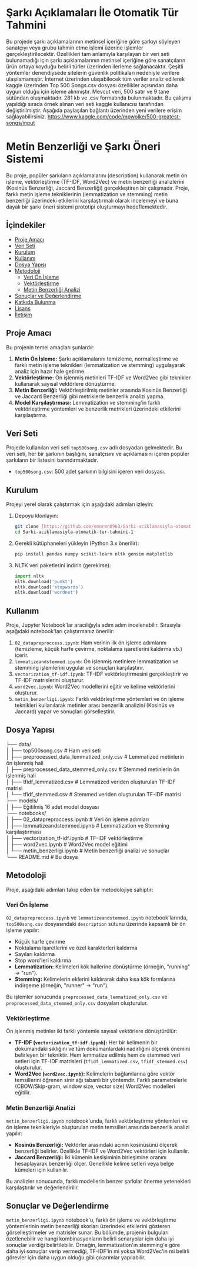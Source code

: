 # Şarkı Açıklamaları İle Otomatik Tür Tahmini
Bu projede şarkı açıklamalarının  metinsel içeriğine göre şarkıyı söyleyen sanatçıyı veya grubu tahmin etme işlemi üzerine işlemler gerçekleştirilecektir.
Özellikleri tam anlamıyla karşılayan bir veri seti bulunamadığı için şarkı açıklamalarının metinsel içeriğine göre sanatçıların ürün ortaya koyduğu belirli türler 
üzerinden ilerleme sağlanacaktır. Çeşitli yöntemler denendiysede sitelerin güvenlik politikaları nedeniyle verilere ulaşılamamıştır.
İnternet üzerinden ulaşabilecek tüm veriler analiz edilerek kaggle üzerinden Top 500 Songs.csv dosyası özellikler açısından daha uygun olduğu için işleme alınmıştır.
Mevcut veri, 500 satır ve 9 tane sütündan oluşmaktadır. 281 kb ve .csv formatında bulunmaktadır. 
Bu çalışma yapıldığı sırada örnek alınan veri seti kaggle kullanıcısı tarafından değiştirilmiştir. Aşağıda paylaşılan bağlantı üzerinden yeni verilere erişim sağlayabilirsiniz.
https://www.kaggle.com/code/mpwolke/500-greatest-songs/input

# Metin Benzerliği ve Şarkı Öneri Sistemi

Bu proje, popüler şarkıların açıklamalarını (description) kullanarak metin ön işleme, vektörleştirme (TF-IDF, Word2Vec) ve metin benzerliği analizlerini (Kosinüs Benzerliği, Jaccard Benzerliği) gerçekleştiren bir çalışmadır. Proje, farklı metin işleme tekniklerinin (lemmatization ve stemming) metin benzerliği üzerindeki etkilerini karşılaştırmalı olarak incelemeyi ve buna dayalı bir şarkı öneri sistemi prototipi oluşturmayı hedeflemektedir.

## İçindekiler

- [Proje Amacı](#proje-amacı)
- [Veri Seti](#veri-seti)
- [Kurulum](#kurulum)
- [Kullanım](#kullanım)
- [Dosya Yapısı](#dosya-yapısı)
- [Metodoloji](#metodoloji)
  - [Veri Ön İşleme](#veri-ön-işleme)
  - [Vektörleştirme](#vektörleştirme)
  - [Metin Benzerliği Analizi](#metin-benzerliği-analizi)
- [Sonuçlar ve Değerlendirme](#sonuçlar-ve-değerlendirme)
- [Katkıda Bulunma](#katkıda-bulunma)
- [Lisans](#lisans)
- [İletişim](#iletişim)

## Proje Amacı

Bu projenin temel amaçları şunlardır:

1.  **Metin Ön İşleme:** Şarkı açıklamalarını temizleme, normalleştirme ve farklı metin işleme teknikleri (lemmatization ve stemming) uygulayarak analiz için hazır hale getirme.
2.  **Vektörleştirme:** Ön işlenmiş metinleri TF-IDF ve Word2Vec gibi teknikler kullanarak sayısal vektörlere dönüştürme.
3.  **Metin Benzerliği:** Vektörleştirilmiş metinler arasında Kosinüs Benzerliği ve Jaccard Benzerliği gibi metriklerle benzerlik analizi yapma.
4.  **Model Karşılaştırması:** Lemmatization ve stemming'in farklı vektörleştirme yöntemleri ve benzerlik metrikleri üzerindeki etkilerini karşılaştırma.

## Veri Seti

Projede kullanılan veri seti `top500song.csv` adlı dosyadan gelmektedir. Bu veri seti, her bir şarkının başlığını, sanatçısını ve açıklamasını içeren popüler şarkıların bir listesini barındırmaktadır.

-   `top500song.csv`: 500 adet şarkının bilgisini içeren veri dosyası.

## Kurulum

Projeyi yerel olarak çalıştırmak için aşağıdaki adımları izleyin:

1.  Depoyu klonlayın:
    ```bash
    git clone [https://github.com/emnrmn0963/Sarki-aciklamasiyla-otomatik-tur-tahmini-1.git](https://github.com/emnrmn0963/Sarki-aciklamasiyla-otomatik-tur-tahmini-1.git)
    cd Sarki-aciklamasiyla-otomatik-tur-tahmini-1
    ```
2.  Gerekli kütüphaneleri yükleyin (Python 3.x önerilir):
    ```bash
    pip install pandas numpy scikit-learn nltk gensim matplotlib
    ```
3.  NLTK veri paketlerini indirin (gerekirse):
    ```python
    import nltk
    nltk.download('punkt')
    nltk.download('stopwords')
    nltk.download('wordnet')
    ```

## Kullanım

Proje, Jupyter Notebook'lar aracılığıyla adım adım incelenebilir. Sırasıyla aşağıdaki notebook'ları çalıştırmanız önerilir:

1.  `02_datapreproccess.ipynb`: Ham verinin ilk ön işleme adımlarını (temizleme, küçük harfe çevirme, noktalama işaretlerini kaldırma vb.) içerir.
2.  `lemmatizeandstemmed.ipynb`: Ön işlenmiş metinlere lemmatization ve stemming işlemlerini uygular ve sonuçları karşılaştırır.
3.  `vectorization_tf-idf.ipynb`: TF-IDF vektörleştirmesini gerçekleştirir ve TF-IDF matrislerini oluşturur.
4.  `word2vec.ipynb`: Word2Vec modellerini eğitir ve kelime vektörlerini oluşturur.
5.  `metin_benzerligi.ipynb`: Farklı vektörleştirme yöntemleri ve ön işleme teknikleri kullanılarak metinler arası benzerlik analizini (Kosinüs ve Jaccard) yapar ve sonuçları görselleştirir.

## Dosya Yapısı
├── data/ <br>
│   ├── top500song.csv                  # Ham veri seti  <br>
│   ├── preprocessed_data_lemmatized_only.csv # Lemmatized metinlerin ön işlenmiş hali  <br>
│   ├── preprocessed_data_stemmed_only.csv    # Stemmed metinlerin ön işlenmiş hali    <br>
│   ├── tfidf_lemmatized.csv            # Lemmatized veriden oluşturulan TF-IDF matrisi <br>
│   └── tfidf_stemmed.csv               # Stemmed veriden oluşturulan TF-IDF matrisi    <br>
├── models/   <br>
│   ├── Eğitilmiş 16 adet model dosyası  <br>
├── notebooks/   <br>
│   ├── 02_datapreproccess.ipynb        # Veri ön işleme adımları     <br> 
│   ├── lemmatizeandstemmed.ipynb       # Lemmatization ve Stemming karşılaştırması   <br>
│   ├── vectorization_tf-idf.ipynb      # TF-IDF vektörleştirme    <br>
│   ├── word2vec.ipynb                  # Word2Vec model eğitimi   <br>
│   └── metin_benzerligi.ipynb          # Metin benzerliği analizi ve sonuçlar   <br>
└── README.md                           # Bu dosya   <br>

## Metodoloji

Proje, aşağıdaki adımları takip eden bir metodolojiye sahiptir:

### Veri Ön İşleme

`02_datapreproccess.ipynb` ve `lemmatizeandstemmed.ipynb` notebook'larında, `top500song.csv` dosyasındaki `description` sütunu üzerinde kapsamlı bir ön işleme yapılır:

* Küçük harfe çevirme
* Noktalama işaretlerini ve özel karakterleri kaldırma
* Sayıları kaldırma
* Stop word'leri kaldırma
* **Lemmatization:** Kelimeleri kök hallerine dönüştürme (örneğin, "running" -> "run").
* **Stemming:** Kelimelerin eklerini kaldırarak daha kısa kök formlarına indirgeme (örneğin, "runner" -> "run").

Bu işlemler sonucunda `preprocessed_data_lemmatized_only.csv` ve `preprocessed_data_stemmed_only.csv` dosyaları oluşturulur.

### Vektörleştirme

Ön işlenmiş metinler iki farklı yöntemle sayısal vektörlere dönüştürülür:

* **TF-IDF (`vectorization_tf-idf.ipynb`):** Her bir kelimenin bir dokümandaki sıklığını ve tüm dokümanlardaki nadirliğini ölçerek önemini belirleyen bir tekniktir. Hem lemmatize edilmiş hem de stemmed veri setleri için TF-IDF matrisleri (`tfidf_lemmatized.csv`, `tfidf_stemmed.csv`) oluşturulur.
* **Word2Vec (`word2vec.ipynb`):** Kelimelerin bağlamlarına göre vektör temsillerini öğrenen sinir ağı tabanlı bir yöntemdir. Farklı parametrelerle (CBOW/Skip-gram, window size, vector size) Word2Vec modelleri eğitilir.

### Metin Benzerliği Analizi

`metin_benzerligi.ipynb` notebook'unda, farklı vektörleştirme yöntemleri ve ön işleme teknikleriyle oluşturulan metin temsilleri arasında benzerlik analizi yapılır:

* **Kosinüs Benzerliği:** Vektörler arasındaki açının kosinüsünü ölçerek benzerliği belirler. Özellikle TF-IDF ve Word2Vec vektörleri için kullanılır.
* **Jaccard Benzerliği:** İki kümenin kesişiminin birleşimine oranını hesaplayarak benzerliği ölçer. Genellikle kelime setleri veya belge kümeleri için kullanılır.

Bu analizler sonucunda, farklı modellerin benzer şarkılar önerme yetenekleri karşılaştırılır ve değerlendirilir.

## Sonuçlar ve Değerlendirme

`metin_benzerligi.ipynb` notebook'u, farklı ön işleme ve vektörleştirme yöntemlerinin metin benzerliği skorları üzerindeki etkilerini gösteren görselleştirmeler ve matrisler sunar. Bu bölümde, projenin bulguları özetlenebilir ve hangi kombinasyonların belirli senaryolar için daha iyi sonuçlar verdiği belirtilebilir. Örneğin, lemmatization'ın stemming'e göre daha iyi sonuçlar verip vermediği, TF-IDF'in mi yoksa Word2Vec'in mi belirli görevler için daha uygun olduğu gibi çıkarımlar yapılabilir.




